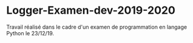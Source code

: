 # Logger-Examen-dev-2019-2020
Travail réalisé dans le cadre d'un examen de programmation en langage Python le 23/12/19.
